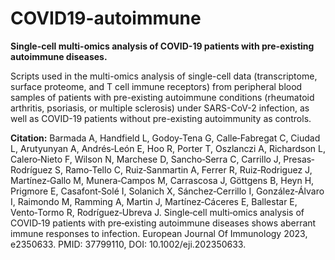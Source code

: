 # COVID19-autoimmune
**Single-cell multi-omics analysis of COVID-19 patients with pre-existing autoimmune diseases.**

Scripts used in the multi-omics analysis of single-cell data (transcriptome, surface proteome, and T cell immune receptors) from peripheral blood samples of patients with pre-existing autoimmune conditions (rheumatoid arthritis, psoriasis, or multiple sclerosis) under SARS-CoV-2 infection, as well as COVID-19 patients without pre-existing autoimmunity as controls.

**Citation:**
Barmada A, Handfield L, Godoy‐Tena G, Calle‐Fabregat C, Ciudad L, Arutyunyan A, Andrés‐León E, Hoo R, Porter T, Oszlanczi A, Richardson L, Calero‐Nieto F, Wilson N, Marchese D, Sancho‐Serra C, Carrillo J, Presas‐Rodríguez S, Ramo‐Tello C, Ruiz‐Sanmartin A, Ferrer R, Ruiz‐Rodriguez J, Martínez‐Gallo M, Munera‐Campos M, Carrascosa J, Göttgens B, Heyn H, Prigmore E, Casafont‐Solé I, Solanich X, Sánchez‐Cerrillo I, González‐Álvaro I, Raimondo M, Ramming A, Martin J, Martínez‐Cáceres E, Ballestar E, Vento‐Tormo R, Rodríguez‐Ubreva J. Single‐cell multi‐omics analysis of COVID‐19 patients with pre‐existing autoimmune diseases shows aberrant immune responses to infection. European Journal Of Immunology 2023, e2350633. PMID: 37799110, DOI: 10.1002/eji.202350633.
